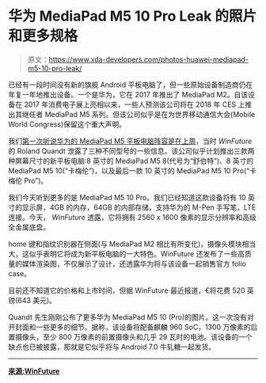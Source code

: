 # 华为 MediaPad M5 10 Pro Leak 的照片和更多规格

> 原文：<https://www.xda-developers.com/photos-huawei-mediapad-m5-10-pro-leak/>

已经有一段时间没有新的旗舰 Android 平板电脑了，但一些原始设备制造商仍在年复一年地推出设备。一个是华为，它在 2017 年推出了 MediaPad M2。自该设备在 2017 年消费电子展上亮相以来，一些人预测该公司将在 2018 年 CES 上推出其继任者 MediaPad M5 系列。但该公司似乎是在为世界移动通信大会(Mobile World Congress)保留这个重大声明。

我们[第一次听说华为的 MediaPad M5 平板电脑阵容是在上周](https://www.xda-developers.com/huawei-mediapad-m5-8-10-models-leak/)，当时 *WinFuture* 的 Roland Quandt 泄露了三种不同型号的一些信息。该公司似乎计划推出三款两种屏幕尺寸的新平板电脑:8 英寸的 MediaPad M5 8(代号为“舒伯特”)、8 英寸的 MediaPad M5 10(“卡梅伦”)，以及最后一款 10 英寸的 MediaPad M5 10 Pro(“卡梅伦 Pro”)。

我们今天听到更多的是 MediaPad M5 10 Pro。我们已经知道这款设备将有 10 英寸的显示屏，4GB 的内存，64GB 的内部存储，支持华为的 M-Pen 手写笔，LTE 连接。今天， *WinFuture* 透露，它将拥有 2560 x 1600 像素的显示分辨率和高级全金属底盘。

home 键和指纹识别器在侧面(与 MediaPad M2 相比有所变化)，摄像头模块相当大，这似乎表明它将成为新平板电脑的一大特色。WinFuture 还发布了一些高质量的媒体渲染图，不仅展示了设计，还透露华为将与该设备一起销售官方 folio case。

目前还不知道它的价格和上市时间，但据 WinFuture 最近报道，€将花费 520 英镑(643 美元)。

Quandt 先生刚刚公布了更多华为 MediaPad M5 10 (Pro)的图片。这一次没有对开封面和一些更多的细节。据称，该设备将配备麒麟 960 SoC，1300 万像素的后置摄像头，至少 800 万像素的前置摄像头和几乎 29 瓦时的电池。该设备的一个缺点也已被披露，那就是它似乎将与 Android 7.0 牛轧糖一起发货。

* * *

[**来源:WinFuture**](http://winfuture.de/screenshots/Huawei-MediaPad-M5-10-18162-1.html)